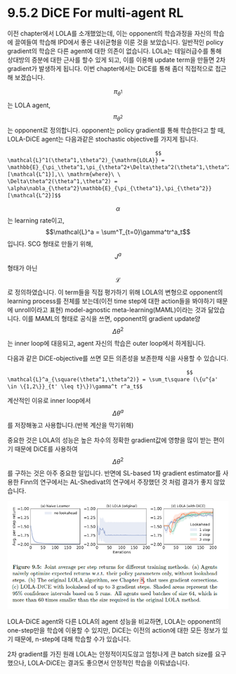 # 9.5.2 DiCE For multi-agent RL

이전 chapter에서 LOLA를 소개했었는데, 이는 opponent의 학습과정을 자신의 학습에 끌여들여 학습해 IPD에서 좋은 내쉬균형을 이룬 것을 보았습니다. 일반적인 policy gradient의 학습은 다른 agent에 대한 의존이 없습니다. LOLa는 테일러급수를 통해 상대방의 증분에 대한 근사를 할수 있게 되고, 이를 이용해 update term을 만들면 2차 gradient가 발생하게 됩니다. 이번 chapter에서는 DiCE를 통해 좀더 직접적으로 접근해 보겠습니다.

 $$\pi_{\theta^1} $$는 LOLA agent, $$\pi_{\theta^2}$$는 opponent로 정의합니다. opponent는 policy gradient를 통해 학습한다고 할 때, LOLA-DiCE agent는 다음과같은 stochastic objective를 가지게 됩니다.

                                                   $$ \mathcal{L}^1(\theta^1,\theta^2)_{\mathrm{LOLA}} = \mathbb{E}_{\pi_\theta^1,\pi_{\theta^2+\Delta\theta^2(\theta^1,\theta^2)}}[\mathcal{L^1}],\\ \mathrm{where}\ \  \Delta\theta^2(\theta^1,\theta^2) = \alpha\nabla_{\theta^2}\mathbb{E}_{\pi_{\theta^1},\pi_{\theta^2}}[\mathcal{L^2}]$$

$$\alpha$$는 learning rate이고, $$\mathcal{L}^a = \sum^T_{t=0}\gamma^tr^a_t$$ 입니다. SCG 형태로 만들기 위해, $$J^a$$형태가 아닌 $$\mathcal{L}$$로 정의하였습니다. 이 term들을 직접 평가하기 위해 LOLA의 변형으로 opponent의 learning process를 전체를 보는데\(이전 time step에 대한 action들을 봐야하기 때문에 unroll이라고 표현\) model-agnostic meta-learning\(MAML\)이라는 것과 닮았습니다. 이를 MAML의 형태로 공식을 쓰면, opponent의 gradient update양 $$\Delta\theta^2$$는 inner loop에 대응되고, agent 자신의  학습은 outer loop에서 하게됩니다.

 다음과 같은 DiCE-objective를 쓰면 모든 의존성을 보존한채 식을 사용할 수 있습니다.

                                                             $$ \mathcal{L}^a_{\square(\theta^1,\theta^2)} = \sum_t\square (\{u^{a' \in \{1,2\}}_{t' \leq t}\})\gamma^t r^a_t$$

 계산적인 이유로 inner loop에서 $$\Delta \theta^a$$를 저장해놓고 사용합니다.\(반복 계산을 막기위해\)

 중요한 것은  LOLA의 성능은 높은 차수의 정확한 gradient값에 영향을 많이 받는 편이기 때문에 DiCE를 사용하여$$\Delta \theta^2$$를 구하는 것은 아주 중요한 일입니다. 반면에 SL-based 1차 gradient estimator를 사용한 Finn의 연구에서는 AL-Shedivat의 연구에서 주장했던 것 처럼 결과가 좋지 않았습니다.

![](../../../.gitbook/assets/marl_39.png)

LOLA-DiCE agent와 다른 LOLA의 agent 성능을 비교하면, LOLA는 opponent의 one-step만을 학습에 이용할 수 있지만, DiCE는 이전의 action에 대한 모든 정보가 있기 때문에, n-step에 대해 학습할 수가 있습니다.

2차 gradient를 가진 원래 LOLA는 안정적이지도않고 엄청나게 큰 batch size를 요구했으나, LOLA-DiCE는 결과도 좋으면서 안정적인 학습을 이뤄냈습니다.

